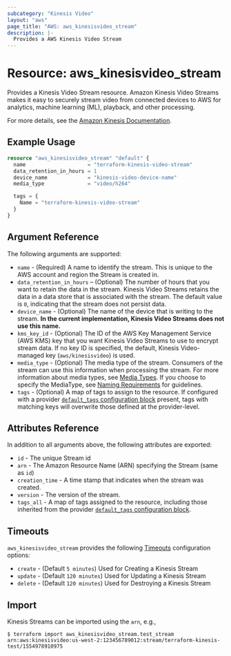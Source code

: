 ```yaml
---
subcategory: "Kinesis Video"
layout: "aws"
page_title: "AWS: aws_kinesisvideo_stream"
description: |-
  Provides a AWS Kinesis Video Stream
---
```


# Resource: aws_kinesisvideo_stream

Provides a Kinesis Video Stream resource. Amazon Kinesis Video Streams makes it easy to securely stream video from connected devices to AWS for analytics, machine learning (ML), playback, and other processing.

For more details, see the [Amazon Kinesis Documentation][1].

## Example Usage

```terraform
resource "aws_kinesisvideo_stream" "default" {
  name                    = "terraform-kinesis-video-stream"
  data_retention_in_hours = 1
  device_name             = "kinesis-video-device-name"
  media_type              = "video/h264"

  tags = {
    Name = "terraform-kinesis-video-stream"
  }
}
```

## Argument Reference

The following arguments are supported:

* `name` - (Required) A name to identify the stream. This is unique to the
AWS account and region the Stream is created in.
* `data_retention_in_hours` – (Optional) The number of hours that you want to retain the data in the stream. Kinesis Video Streams retains the data in a data store that is associated with the stream. The default value is `0`, indicating that the stream does not persist data.
* `device_name` - (Optional) The name of the device that is writing to the stream. **In the current implementation, Kinesis Video Streams does not use this name.**
* `kms_key_id` - (Optional) The ID of the AWS Key Management Service (AWS KMS) key that you want Kinesis Video Streams to use to encrypt stream data. If no key ID is specified, the default, Kinesis Video-managed key (`aws/kinesisvideo`) is used.
* `media_type` - (Optional) The media type of the stream. Consumers of the stream can use this information when processing the stream. For more information about media types, see [Media Types][2]. If you choose to specify the MediaType, see [Naming Requirements][3] for guidelines.
* `tags` - (Optional) A map of tags to assign to the resource. If configured with a provider [`default_tags` configuration block](https://www.terraform.io/docs/providers/aws/index.html#default_tags-configuration-block) present, tags with matching keys will overwrite those defined at the provider-level.

## Attributes Reference

In addition to all arguments above, the following attributes are exported:

* `id` - The unique Stream id
* `arn` - The Amazon Resource Name (ARN) specifying the Stream (same as `id`)
* `creation_time` - A time stamp that indicates when the stream was created.
* `version` - The version of the stream.
* `tags_all` - A map of tags assigned to the resource, including those inherited from the provider [`default_tags` configuration block](https://www.terraform.io/docs/providers/aws/index.html#default_tags-configuration-block).

## Timeouts

`aws_kinesisvideo_stream` provides the following [Timeouts](https://www.terraform.io/docs/configuration/blocks/resources/syntax.html#operation-timeouts) configuration options:

- `create` - (Default `5 minutes`)  Used for Creating a Kinesis Stream
- `update` - (Default `120 minutes`) Used for Updating a Kinesis Stream
- `delete` - (Default `120 minutes`) Used for Destroying a Kinesis Stream

## Import

Kinesis Streams can be imported using the `arn`, e.g.,

```
$ terraform import aws_kinesisvideo_stream.test_stream arn:aws:kinesisvideo:us-west-2:123456789012:stream/terraform-kinesis-test/1554978910975
```

[1]: https://aws.amazon.com/documentation/kinesis/
[2]: http://www.iana.org/assignments/media-types/media-types.xhtml
[3]: https://tools.ietf.org/html/rfc6838#section-4.2
